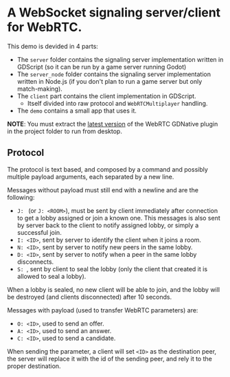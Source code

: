# A WebSocket signaling server/client for WebRTC.

This demo is devided in 4 parts:

- The `server` folder contains the signaling server implementation written in GDScript (so it can be run by a game server running Godot)
- The `server_node` folder contains the signaling server implementation written in Node.js (if you don't plan to run a game server but only match-making).
- The `client` part contains the client implementation in GDScript.
  - Itself divided into raw protocol and `WebRTCMultiplayer` handling.
- The `demo` contains a small app that uses it.

**NOTE**: You must extract the [latest version](https://github.com/godotengine/webrtc-native/releases) of the WebRTC GDNative plugin in the project folder to run from desktop.

## Protocol

The protocol is text based, and composed by a command and possibly multiple payload arguments, each separated by a new line.

Messages without payload must still end with a newline and are the following:
- `J: ` (or `J: <ROOM>`), must be sent by client immediately after connection to get a lobby assigned or join a known one.
  This messages is also sent by server back to the client to notify assigned lobby, or simply a successful join.
- `I: <ID>`, sent by server to identify the client when it joins a room.
- `N: <ID>`, sent by server to notify new peers in the same lobby.
- `D: <ID>`, sent by server to notify when a peer in the same lobby disconnects.
- `S: `, sent by client to seal the lobby (only the client that created it is allowed to seal a lobby).

When a lobby is sealed, no new client will be able to join, and the lobby will be destroyed (and clients disconnected) after 10 seconds.

Messages with payload (used to transfer WebRTC parameters) are:
- `O: <ID>`, used to send an offer.
- `A: <ID>`, used to send an answer.
- `C: <ID>`, used to send a candidate.

When sending the parameter, a client will set `<ID>` as the destination peer, the server will replace it with the id of the sending peer, and rely it to the proper destination.
